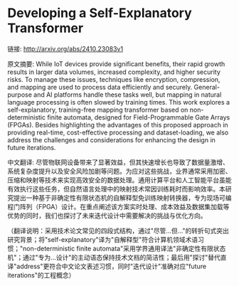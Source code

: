 # Developing a Self-Explanatory Transformer

链接: http://arxiv.org/abs/2410.23083v1

原文摘要:
While IoT devices provide significant benefits, their rapid growth results in
larger data volumes, increased complexity, and higher security risks. To manage
these issues, techniques like encryption, compression, and mapping are used to
process data efficiently and securely. General-purpose and AI platforms handle
these tasks well, but mapping in natural language processing is often slowed by
training times. This work explores a self-explanatory, training-free mapping
transformer based on non-deterministic finite automata, designed for
Field-Programmable Gate Arrays (FPGAs). Besides highlighting the advantages of
this proposed approach in providing real-time, cost-effective processing and
dataset-loading, we also address the challenges and considerations for
enhancing the design in future iterations.

中文翻译:
尽管物联网设备带来了显著效益，但其快速增长也导致了数据量激增、系统复杂度提升以及安全风险加剧等问题。为应对这些挑战，业界通常采用加密、压缩和映射等技术来实现高效安全的数据处理。通用计算平台和人工智能平台虽能有效执行这些任务，但自然语言处理中的映射技术常因训练耗时而影响效率。本研究提出一种基于非确定性有限状态机的自解释型免训练映射转换器，专为现场可编程门阵列（FPGA）设计。在重点阐述该方案实时处理、成本效益及数据集加载等优势的同时，我们也探讨了未来迭代设计中需要解决的挑战与优化方向。

（翻译说明：采用技术论文常见的四段式结构，通过"尽管...但..."的转折句式突出研究背景；将"self-explanatory"译为"自解释型"符合计算机领域术语习惯；"non-deterministic finite automata"采用学界通用译法"非确定性有限状态机"；通过"专为...设计"的主动语态保持技术文档的简洁性；最后用"探讨"替代直译"address"更符合中文论文表述习惯，同时"迭代设计"准确对应"future iterations"的工程概念）

